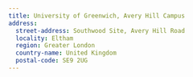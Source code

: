 ```yaml
---
title: University of Greenwich, Avery Hill Campus
address:
  street-address: Southwood Site, Avery Hill Road
  locality: Eltham
  region: Greater London
  country-name: United Kingdom
  postal-code: SE9 2UG
---
```

